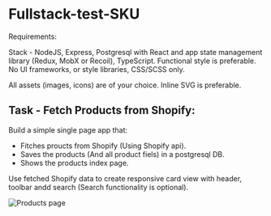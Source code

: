 # Fullstack-test-SKU
Requirements:

Stack - NodeJS, Express, Postgresql with React and app state management library (Redux, MobX or Recoil), TypeScript. Functional style is preferable. No UI frameworks, or style libraries, CSS/SCSS only.

All assets (images, icons) are of your choice. Inline SVG is preferable.


## Task - Fetch Products from Shopify:
Build a simple single page app that:
- Fitches proucts from Shopify (Using Shopify api).
- Saves the products (And all product fiels) in a postgresql DB.
- Shows the products index page.


Use fetched Shopify data to create responsive card view with header, toolbar andd search (Search functionality is optional).

![Products page](https://arabian-giftcards.fra1.digitaloceanspaces.com/SKU.png)


